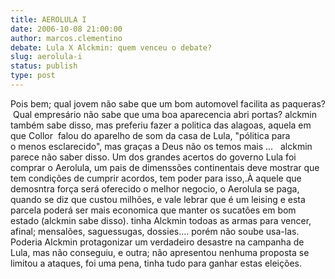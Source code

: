 ```yaml
---
title: AEROLULA I
date: 2006-10-08 21:00:00
author: marcos.clementino
debate: Lula X Alckmin: quem venceu o debate?
slug: aerolula-i
status: publish 
type: post
---
```


Pois bem; qual jovem não sabe que um bom automovel facilita as paqueras?  Qual empresário não sabe que uma boa aparecencia abri portas? alckmin também sabe disso, mas preferiu fazer a politica das alagoas, aquela em que Collor  falou do aparelho de som da casa de Lula, "pólitica para  o menos esclarecido", mas graças a Deus não os temos mais ...   alckmin  parece não saber disso. Um dos grandes acertos do governo Lula foi comprar o Aerolula, um pais de dimenssões continentais deve mostrar que tem condições de cumprir acordos, tem poder para isso,.À aquele que demosntra força será oferecido o melhor negocio, o Aerolula se paga, quando se diz que custou milhões, e vale lebrar que é um leising e esta parcela poderá ser mais economica que manter os sucatões em bom estado (alckmin sabe disso). tinha Alckmin todoas as armas para vencer, afinal; mensalões, saguessugas, dossies.... porém não soube usa-las. Poderia Alckmin protagonizar um verdadeiro desastre na campanha de Lula, mas não conseguiu, e outra; não apresentou nenhuma proposta se limitou a ataques, foi uma pena, tinha tudo para ganhar estas eleições.


